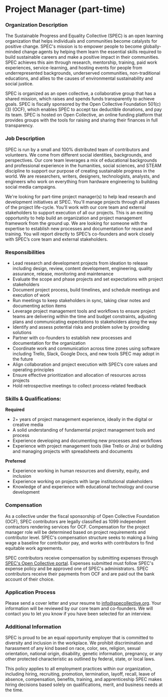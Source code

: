# Project Manager (part-time)

### Organization Description

The Sustainable Progress and Equality Collective (SPEC) is an open learning organization that helps individuals and communities become catalysts for positive change. SPEC's mission is to empower people to become globally-minded change agents by helping them learn the essential skills required to build sustainable careers and make a positive impact in their communities. SPEC achieves this aim through research, mentorship, training, paid work experiences, service-learning, and hosting events for people from underrepresented backgrounds, underserved communities, non-traditional educations, and allies to the causes of environmental sustainability and social justice.

SPEC is organized as an open collective, a collaborative group that has a shared mission, which raises and spends funds transparently to achieve goals. SPEC is fiscally sponsored by the Open Collective Foundation 501(c)(3) (OCF), which enables SPEC to accept tax deductible donations, and pay its team. SPEC is hosted on Open Collective, an online funding platform that provides groups with the tools for raising and sharing their finances in full transparency.

### Job Description

SPEC is run by a small and 100% distributed team of contributors and volunteers. We come from different social identities, backgrounds, and perspectives. Our core team leverages a mix of educational backgrounds and professional experience in the humanities, social sciences, and STEAM discipline to support our purpose of creating sustainable progress in the world. We are researchers, writers, designers, technologists, analysts, and engineers who work on everything from hardware engineering to building social media campaigns.

We're looking for part-time project manager(s) to help lead research and development initiatives at SPEC. You'll manage projects through all phases of the project life-cycle. You'll work with our core team and external stakeholders to support execution of all our projects. This is an exciting opportunity to help build an organization and project management framework from the ground up. We are looking for someone with the expertise to establish new processes and documentation for reuse and training. You will report directly to SPEC’s co-founders and work closely with SPEC’s core team and external stakeholders.

### **Responsibilities**

* Lead research and development projects from ideation to release including design, review, content development, engineering, quality assurance, release, monitoring and maintenance
* Evaluate the scope and phase projects and set expectations with project stakeholders
* Document project process, build timelines, and schedule meetings and execution of work
* Run meetings to keep stakeholders in sync, taking clear notes and documenting action items
* Leverage project management tools and workflows to ensure project teams are delivering within the time and budget constraints, adjusting plans and communicating expectations to stakeholders along the way
* Identify and assess potential risks and problem solve by providing solutions
* Partner with co-founders to establish new processes and documentation for the organization&#x20;
* Coordinate work and communication across time zones using software including Trello, Slack, Google Docs, and new tools SPEC may adopt in the future
* Align collaboration and project execution with SPEC’s core values and operating principles
* Ensure effective prioritization and allocation of resources across projects
* Hold retrospective meetings to collect process-related feedback

### **Skills & Qualifications:**&#x20;

**Required**

* 2+ years of project management experience, ideally in the digital or creative media
* A solid understanding of fundamental project management tools and process
* Experience developing and documenting new processes and workflows
* Experience with project management tools (like Trello or Jira) or building and managing projects with spreadsheets and documents

**Preferred**

* Experience working in human resources and diversity, equity, and inclusion
* Experience working on projects with large institutional stakeholders
* Knowledge of and experience with educational technology and course development

### **Compensation**

As a collective under the fiscal sponsorship of Open Collective Foundation (OCF), SPEC contributors are legally classified as 1099 independent contractors rendering services for OCF. Compensation for the project manager role will be determined based on project requirements and contributor level. SPEC's compensation structure seeks to making a living wage a baseline for contributor pay, and works with contributors to find equitable work agreements.

SPEC contributors receive compensation by submitting expenses through [SPEC's Open Collective portal](https://opencollective.com/spec/expenses/new). Expenses submitted must follow SPEC's expense policy and be approved one of SPEC's administrators. SPEC contributors receive their payments from OCF and are paid out the bank account of their choice.

### **Application Process**

Please send a cover letter and your resume to [info@specollective.org](mailto:info@specollective.org). Your information will be reviewed by our core team and co-founders. We will contact you to let you know if you have been selected for an interview.

### Additional Information

SPEC is proud to be an equal opportunity employer that is committed to diversity and inclusion in the workplace. We prohibit discrimination and harassment of any kind based on race, color, sex, religion, sexual orientation, national origin, disability, genetic information, pregnancy, or any other protected characteristic as outlined by federal, state, or local laws.

This policy applies to all employment practices within our organization, including hiring, recruiting, promotion, termination, layoff, recall, leave of absence, compensation, benefits, training, and apprenticeship SPEC makes hiring decisions based solely on qualifications, merit, and business needs at the time.
